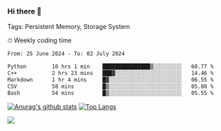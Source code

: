 ### Hi there 👋

Tags: Persistent Memory, Storage System

<!--

[![Anurag's github stats](https://github-readme-stats.vercel.app/api?username=wwyf)](https://github.com/anuraghazra/github-readme-stats)

[![Anurag's github stats](https://github-readme-stats.vercel.app/api?username=wwyf&count_private=true)](https://github.com/anuraghazra/github-readme-stats)


[![Top Langs](https://github-readme-stats.vercel.app/api/top-langs/?username=wwyf&count_private=true&&hide=jupyter%20notebook,html)](https://github.com/anuraghazra/github-readme-stats)



-->


⏱ Weekly coding time

<!--START_SECTION:waka-->

```txt
From: 25 June 2024 - To: 02 July 2024

Python        10 hrs 1 min    ███████████████▒░░░░░░░░░   60.77 %
C++           2 hrs 23 mins   ███▓░░░░░░░░░░░░░░░░░░░░░   14.46 %
Markdown      1 hr 4 mins     █▓░░░░░░░░░░░░░░░░░░░░░░░   06.55 %
CSV           58 mins         █▒░░░░░░░░░░░░░░░░░░░░░░░   05.88 %
Bash          54 mins         █▒░░░░░░░░░░░░░░░░░░░░░░░   05.55 %
```

<!--END_SECTION:waka-->



[![Anurag's github stats](https://github-readme-stats.vercel.app/api?username=wwyf&count_private=true&show_icons=true&hide_border=true)](https://github.com/anuraghazra/github-readme-stats) [![Top Langs](https://github-readme-stats.vercel.app/api/top-langs/?username=wwyf&count_private=true&hide=jupyter%20notebook,html,OpenEdge%20ABL&langs_count=10&layout=compact&hide_border=true)](https://github.com/anuraghazra/github-readme-stats)

<!--

[![willianrod's wakatime stats](https://github-readme-stats.vercel.app/api/wakatime?username=wwyf)](https://github.com/anuraghazra/github-readme-stats)


-->

![](https://hit.yhype.me/github/profile?user_id=23121291)
